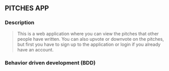 ## PITCHES APP

### Description
> This is a web application where you can view the pitches that other people have written.
  You can also upvote or downvote on the pitches, but first you have to sign up to the application or login if you already have an account.

### Behavior driven development (BDD)

  